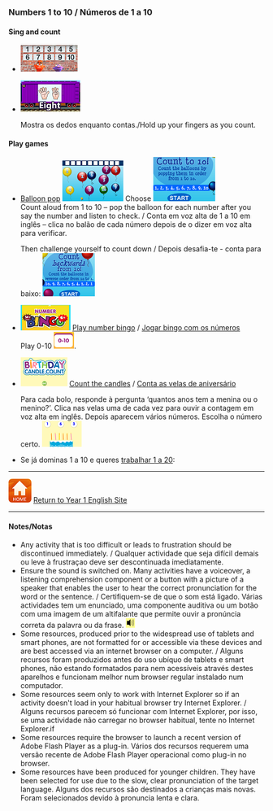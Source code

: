 ### Numbers 1 to 10  / Números de 1 a 10

#### Sing and count

* [![pmno](/images/pmno.PNG)](https://www.youtube.com/watch?v=diMJIlv-4N0) 

* [![pt10](/images/pt10.PNG)](https://www.youtube.com/watch?v=KZPBpDdePO0)

   Mostra os dedos enquanto contas./Hold up your fingers as you count.
   
#### Play games

* [Balloon pop](http://www.sheppardsoftware.com/mathgames/earlymath/BalloonCount10.htm)  [![bapo5](/images/bapo5.PNG)](http://www.sheppardsoftware.com/mathgames/earlymath/BalloonCount10.htm) Choose ![bapo6](/images/bapo6.PNG)  
   Count aloud from 1 to 10 – pop the balloon for each number after you say the number and listen to check. / Conta em voz alta de 1 a 10 em inglês – clica no balão de cada número depois de o dizer em voz alta para verificar.  
  
   Then challenge yourself to count down / Depois desafia-te - conta para baixo: ![bapo7](/images/bapo7.PNG)  

* [![nobi1](/images/nobi1.PNG)]( http://www.abcya.com/number_bingo.htm) [Play number bingo]( http://www.abcya.com/number_bingo.htm) / [Jogar bingo com os números]( http://www.abcya.com/number_bingo.htm)  
   Play 0-10  ![nobi3](/images/nobi3.PNG).

* [![nocc1](/images/nocc1.PNG)](http://www.abcya.com/kindergarten_counting.htm ) [Count the candles](http://www.abcya.com/kindergarten_counting.htm) / [Conta as velas de aniversário](http://www.abcya.com/kindergarten_counting.htm)  

   Para cada bolo, responde à pergunta ‘quantos anos tem a menina ou o menino?’. Clica nas velas uma de cada vez para ouvir a contagem em voz alta em inglês. Depois aparecem vários números. Escolha o número certo. [![nocc2](/images/nocc2.PNG)](http://www.abcya.com/kindergarten_counting.htm)  

<!--* [![ssno1](/images/ssno1.PNG)](http://www.sheppardsoftware.com/preschool/ngames/numbers.htm) [Count the toys](http://www.sheppardsoftware.com/preschool/ngames/numbers.htm) / [Conta os brinquedos](http://www.sheppardsoftware.com/preschool/ngames/numbers.htm)  

   1ª parte: Para cada número, ouve e.g. ‘one duck’ (um pato), clica na seta vermelho e responde à pergunta e.g. ‘Which picture has 1 duck?’ (Qual das imagens tem 1 pato?) por clicar na imagem certa.  

   2ª parte: Em cada ecrã, conta os brinquedos em voz alta em inglês, escolha o número certo e ouvirás o número em voz alta para verificar a tua contagem.  

   Nota: Podes desligar a música de fundo clicando no símbolo [![ssno4](/images/ssno4.PNG)]-->  

* Se já dominas 1 a 10 e queres [trabalhar 1 a 20](https://tangerina-pt.github.io/English/Number_B_II):  
   
***
[![home](/images/home.PNG)](https://tangerina-pt.github.io/English/Year2) [Return to Year 1 English Site](https://tangerina-pt.github.io/English/Year2)

***

#### Notes/Notas
* Any activity that is too difficult or leads to frustration should be discontinued immediately. / Qualquer actividade que seja difícil demais ou leve à frustraçao deve ser descontinuada imediatamente.
* Ensure the sound is switched on. Many activities have a voiceover, a listening comprehension component or a button with a picture of a speaker that enables the user to hear the correct pronunciation for the word or the sentence. / Certifiquem-se de que o som está ligado. Várias actividades tem um enunciado, uma componente auditiva ou um botão com uma imagem de um altifalante que permite ouvir a pronúncia correta da palavra ou da frase. ![spkr2](/images/spkr2.PNG)
* Some resources, produced prior to the widespread use of tablets and smart phones, are not formatted for or accessible via these devices and are best accessed via an internet browser on a computer. / Alguns recursos foram produzidos antes do uso ubíquo de tablets e smart phones, não estando formatados para nem acessíveis através destes aparelhos e funcionam melhor num browser regular instalado num computador.
* Some resources seem only to work with Internet Explorer so if an activity doesn't load in your habitual browser try Internet Explorer. / Alguns recursos parecem só funcionar com Internet Explorer, por isso, se uma actividade não carregar no browser habitual, tente no Internet Explorer.if
* Some resources require the browser to launch a recent version of Adobe Flash Player as a plug-in. Vários dos recursos requerem uma versão recente de Adobe Flash Player operacional como plug-in no browser.
* Some resources have been produced for younger children. They have been selected for use due to the slow, clear pronunciation of the target language. Alguns dos recursos são destinados a crianças mais novas. Foram selecionados devido à pronuncia lenta e clara.
